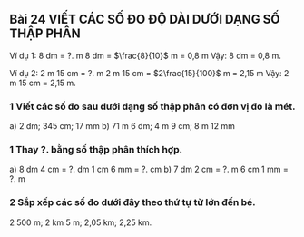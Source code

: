 ## Bài 24 VIẾT CÁC SỐ ĐO ĐỘ DÀI DƯỚI DẠNG SỐ THẬP PHÂN

Ví dụ 1: 8 dm = ?. m
8 dm = $\frac{8}{10}$ m = 0,8 m
Vậy: 8 dm = 0,8 m.

Ví dụ 2: 2 m 15 cm = ?. m
2 m 15 cm = $2\frac{15}{100}$ m = 2,15 m
Vậy: 2 m 15 cm = 2,15 m.

### 1 Viết các số đo sau dưới dạng số thập phân có đơn vị đo là mét.
a) 2 dm; 345 cm; 17 mm
b) 71 m 6 dm; 4 m 9 cm; 8 m 12 mm

### 1 Thay ?. bằng số thập phân thích hợp.
a) 8 dm 4 cm = ?. dm
1 cm 6 mm = ?. cm
b) 7 dm 2 cm = ?. m
6 cm 1 mm = ?. m

### 2 Sắp xếp các số đo dưới đây theo thứ tự từ lớn đến bé.
2 500 m; 2 km 5 m; 2,05 km; 2,25 km.
